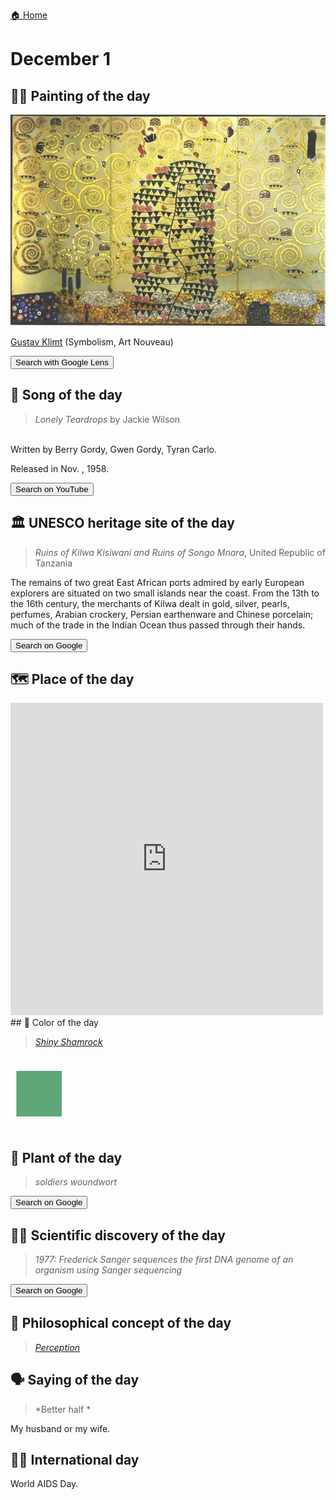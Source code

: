 
[🏠 Home](../../index.md)

# December 1

## 🧑‍🎨 Painting of the day

<img width="600" src="../img/Gustav_Klimt_3.jpg">

[Gustav Klimt](http://en.wikipedia.org/wiki/Gustav_Klimt) (Symbolism, Art Nouveau)

<button class="btn btn-success"
onclick=" window.open('https://lens.google.com/uploadbyurl?url=https://iretes.github.io/one-a-day/data/img/Gustav_Klimt_3.jpg','_blank')">
Search with Google Lens
</button>

## 🎼 Song of the day

> *Lonely Teardrops*
by Jackie Wilson

<br />Written by Berry Gordy, Gwen Gordy, Tyran Carlo.

Released in Nov. , 1958.

<button class="btn btn-success"
onclick=" window.open('http://www.youtube.com/search?q=Lonely Teardrops by Jackie Wilson','_blank')">
Search on YouTube
</button>

## 🏛️ UNESCO heritage site of the day

> *Ruins of Kilwa Kisiwani and Ruins of Songo Mnara*, United Republic of Tanzania

<p>The remains of two great East African ports admired by early European explorers are situated on two small islands near the coast. From the 13th to the 16th century, the merchants of Kilwa dealt in gold, silver, pearls, perfumes, Arabian crockery, Persian earthenware and Chinese porcelain; much of the trade in the Indian Ocean thus passed through their hands.</p>

<button class="btn btn-success"
onclick=" window.open('http://www.google.com/search?q=Ruins of Kilwa Kisiwani and Ruins of Songo Mnara','_blank')">
Search on Google
</button>

## 🗺️ Place of the day

<iframe
src="https://www.mapcrunch.com"
name="mapcrunch"
width="500"
height="500"
allowTransparency="true"
scrolling="no"
frameborder="0"
>
</iframe>
## 🎨 Color of the day

> *[Shiny Shamrock](https://en.wikipedia.org/wiki/List_of_Crayola_crayon_colors#Silver_Swirls)*

<div style="color:#5FA778; font-size: 100px;">&#9632;</div>

## 🌿 Plant of the day

> *soldiers woundwort*

<button class="btn btn-success"
onclick=" window.open('http://www.google.com/search?q=soldiers woundwort','_blank')">
Search on Google
</button>

## 🧑‍🔬 Scientific discovery of the day

> *1977: Frederick Sanger sequences the first DNA genome of an organism using Sanger sequencing*

<button class="btn btn-success"
onclick=" window.open('http://www.google.com/search?q=1977: Frederick Sanger sequences the first DNA genome of an organism using Sanger sequencing','_blank')"> 
Search on Google
</button>

## 💭 Philosophical concept of the day

> *[Perception](https://en.wikipedia.org/wiki/Perception)*

## 🗣️ Saying of the day

> *Better half *

My husband or my wife. 

## 🏳️‍🌈 International day

World AIDS Day.